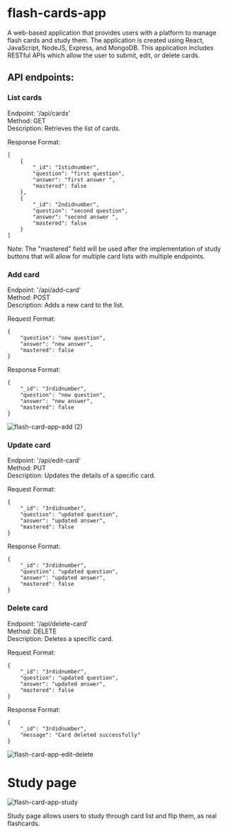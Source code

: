 
# flash-cards-app

A web-based application that provides users with a platform to manage flash cards and study them. The application is created using React, JavaScript, NodeJS, Express, and MongoDB. This application includes RESTful APIs which allow the user to submit, edit, or delete cards.

## API endpoints:

### List cards

Endpoint: '/api/cards'  <br />
Method: GET <br />
Description: Retrieves the list of cards. <br />

Response Format:
```
[
	{
		"_id": "1stidnumber",
		"question": "first question",
		"answer": "first answer ",
		"mastered": false
	},
	{
		"_id": "2ndidnumber",
		"question": "second question",
		"answer": "second answer ",
		"mastered": false
	}
]
```

Note: The "mastered" field will be used after the implementation of study buttons that will allow for multiple card lists with multiple endpoints.

### Add card

Endpoint: '/api/add-card' <br />
Method: POST <br />
Description: Adds a new card to the list. <br />

Request Format:
```
{
	"question": "new question",
	"answer": "new answer",
	"mastered": false
}
```


Response Format:
```
{
	"_id": "3rdidnumber",
	"question": "new question",
	"answer": "new answer",
	"mastered": false
}
```

![flash-card-app-add (2)](https://user-images.githubusercontent.com/52260481/232910761-9884c96c-8f59-4818-81d6-94c4215939f4.gif)


### Update card

Endpoint: '/api/edit-card' <br />
Method: PUT <br />
Description: Updates the details of a specific card. <br />

Request Format:
```
{	
	"_id": "3rdidnumber",
	"question": "updated question",
	"answer": "updated answer",
	"mastered": false
}
``` 

Response Format:
```
{
	"_id": "3rdidnumber",
	"question": "updated question",
	"answer": "updated answer",
	"mastered": false
}
```

### Delete card

Endpoint: '/api/delete-card' <br />
Method: DELETE <br />
Description: Deletes a specific card. <br />

Request Format:
```
{	
	"_id": "3rdidnumber",
	"question": "updated question",
	"answer": "updated answer",
	"mastered": false
}
``` 

Response Format:
```
{
	"_id": "3rdidnumber",
	"message": "Card deleted successfully"
}
```

![flash-card-app-edit-delete](https://user-images.githubusercontent.com/52260481/232908825-e66d2321-8ad2-4fa5-9d5e-beaf0f2cb7a7.gif)


# Study page
![flash-card-app-study](https://user-images.githubusercontent.com/52260481/232908065-0df96373-b48d-4fd0-a720-48769dc0d5b9.gif)

Study page allows users to study through card list and flip them, as real flashcards.
